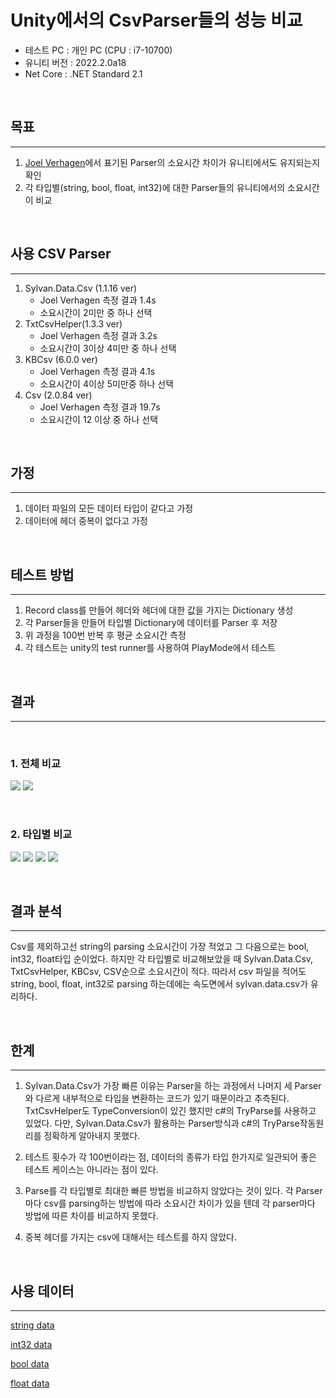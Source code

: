 Unity에서의 CsvParser들의 성능 비교
===
- 테스트 PC : 개인 PC (CPU : i7-10700)
- 유니티 버전 : 2022.2.0a18
- Net Core : .NET Standard 2.1

<br/>

## 목표 
---
1. [Joel Verhagen](https://www.joelverhagen.com/blog/2020/12/fastest-net-csv-parsers)에서 표기된 Parser의 소요시간 차이가 유니티에서도 유지되는지 확인
2. 각 타입별(string, bool, float, int32)에 대한 Parser들의 유니티에서의 소요시간이 비교

<br/>

## 사용 CSV Parser
---
1. Sylvan.Data.Csv (1.1.16 ver)
    * Joel Verhagen 측정 결과 1.4s
    * 소요시간이 2미만 중 하나 선택
2. TxtCsvHelper(1.3.3 ver)
    * Joel Verhagen 측정 결과 3.2s
    * 소요시간이 3이상 4미만 중 하나 선택
3. KBCsv (6.0.0 ver)
    * Joel Verhagen 측정 결과 4.1s
    * 소요시간이 4이상 5미만중 하나 선택
4. Csv (2.0.84 ver)
    * Joel Verhagen 측정 결과 19.7s
    * 소요시간이 12 이상 중 하나 선택
  
<br/>

## 가정
---
1. 데이터 파일의 모든 데이터 타입이 같다고 가정
2. 데이터에 헤더 중복이 없다고 가정

<br>

## 테스트 방법
---
1. Record class를 만들어 헤더와 헤더에 대한 값을 가지는 Dictionary 생성
2. 각 Parser들을 만들어 타입별 Dictionary에 데이터를 Parser 후 저장
3. 위 과정을 100번 반복 후 평균 소요시간 측정
4. 각 테스트는 unity의 test runner를 사용하여 PlayMode에서 테스트

<br>

## 결과
---
<br/>

### 1. 전체 비교 

![](Assets/Resources/TestCSVData/전체.png) ![](Assets/Resources/TestCSVData/csv%20제외.png)

<br/>


### 2. 타입별 비교

![](Assets/Resources/TestCSVData/string.png) ![](Assets/Resources/TestCSVData/bool.png)
![](Assets/Resources/TestCSVData/int32.png) ![](Assets/Resources/TestCSVData/float.png)

<br/>

## 결과 분석
---
 Csv를 제외하고선 string의 parsing 소요시간이 가장 적었고 그 다음으로는 bool, int32, float타입 순이었다. 하지만 각 타입별로 비교해보았을 때 Sylvan.Data.Csv, TxtCsvHelper, KBCsv, CSV순으로 소요시간이 적다. 따라서 csv 파일을 적어도 string, bool, float, int32로 parsing 하는데에는 속도면에서 sylvan.data.csv가 유리하다.

<br>

## 한계
---
1. Sylvan.Data.Csv가 가장 빠른 이유는 Parser을 하는 과정에서 나머지 세 Parser와 다르게 내부적으로 타입을 변환하는 코드가 있기 때문이라고 추측된다. TxtCsvHelper도 TypeConversion이 있긴 했지만 c#의 TryParse를 사용하고 있었다. 다만, Sylvan.Data.Csv가 활용하는 Parser방식과 c#의 TryParse작동원리를 정확하게 알아내지 못했다.

2. 테스트 횟수가 각 100번이라는 점, 데이터의 종류가 타입 한가지로 일관되어 좋은 테스트 케이스는 아니라는 점이 있다.

3. Parse를 각 타입별로 최대한 빠른 방법을 비교하지 않았다는 것이 있다. 각 Parser마다 csv를 parsing하는 방법에 따라 소요시간 차이가 있을 텐데 각 parser마다 방법에 따른 차이를 비교하지 못했다.

4. 중복 헤더를 가지는 csv에 대해서는 테스트를 하지 않았다.

<br>

## 사용 데이터
---
[string data](Assets/Resources/TestCSVData/TestDataNoSameColumn.csv)

[int32 data](Assets/Resources/TestCSVData/TestDataNoSameColumnInt.csv)

[bool data](Assets/Resources/TestCSVData/TestDataNoSameColumnBool.csv)

[float data](Assets/Resources/TestCSVData/TestDataNoSameColumnFloat.csv)



